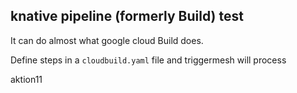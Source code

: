 ## knative pipeline (formerly Build) test

It can do almost what google cloud Build does.

Define steps in a `cloudbuild.yaml` file and triggermesh will process

aktion11

